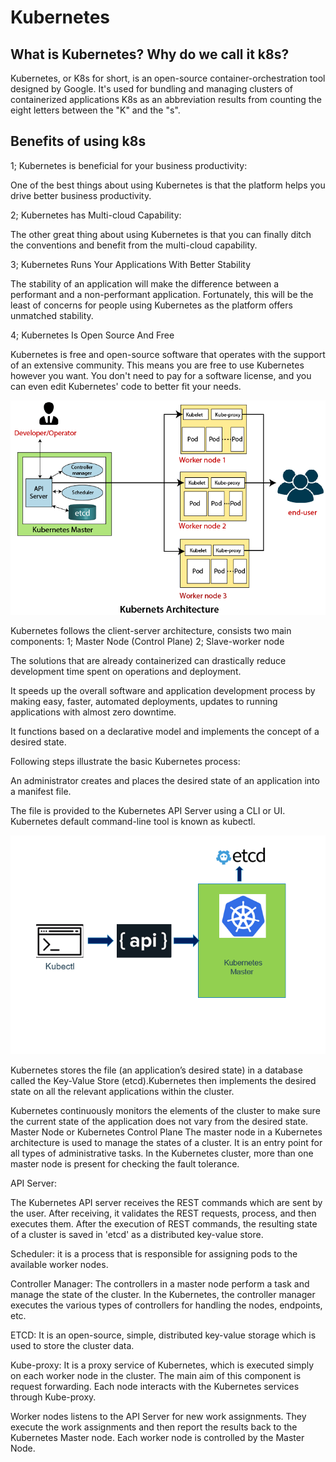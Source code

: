 # Kubernetes

## What is Kubernetes? Why do we call it k8s?

Kubernetes, or K8s for short, is an open-source container-orchestration tool designed by Google. It's used for bundling and managing clusters of containerized applications K8s as an abbreviation results from counting the eight letters between the "K" and the "s".

## Benefits of using k8s

1; Kubernetes is beneficial for your business productivity:

One of the best things about using Kubernetes is that the platform helps you drive better business productivity.

2; Kubernetes has Multi-cloud Capability:

The other great thing about using Kubernetes is that you can finally ditch the conventions and benefit from the multi-cloud capability.

3; Kubernetes Runs Your Applications With Better Stability

The stability of an application will make the difference between a performant and a non-performant application. Fortunately, this will be the least of concerns for people using Kubernetes as the platform offers unmatched stability.

4; Kubernetes Is Open Source And Free

Kubernetes is free and open-source software that operates with the support of an extensive community. This means you are free to use Kubernetes however you want. You don't need to pay for a software license, and you can even edit Kubernetes' code to better fit your needs.

![arch](kubernetes-architecture.png)

Kubernetes follows the client-server architecture, consists two main components:
1; Master Node (Control Plane)
2; Slave-worker node

The solutions that are already containerized can drastically reduce development time spent on operations and deployment.

It speeds up the overall software and application development process by making easy, faster, automated deployments, updates to running applications with almost zero downtime.

It functions based on a declarative model and implements the concept of a desired state.

Following steps illustrate the basic Kubernetes process:

An administrator creates and places the desired state of an application into a manifest file.

The file is provided to the Kubernetes API Server using a CLI or UI. Kubernetes default command-line tool is known as kubectl.

![kubectl](k8s_arch1.png)

Kubernetes stores the file (an application’s desired state) in a database called the Key-Value Store (etcd).Kubernetes then implements the desired state on all the relevant applications within the cluster.

Kubernetes continuously monitors the elements of the cluster to make sure the current state of the application does not vary from the desired state.
Master Node or Kubernetes Control Plane
The master node in a Kubernetes architecture is used to manage the states of a cluster. It is an entry point for all types of administrative tasks. In the Kubernetes cluster, more than one master node is present for checking the fault tolerance.

API Server:

The Kubernetes API server receives the REST commands which are sent by the user. After receiving, it validates the REST requests, process, and then executes them. After the execution of REST commands, the resulting state of a cluster is saved in 'etcd' as a distributed key-value store.

Scheduler: it is a process that is responsible for assigning pods to the available worker nodes.

Controller Manager: The controllers in a master node perform a task and manage the state of the cluster. In the Kubernetes, the controller manager executes the various types of controllers for handling the nodes, endpoints, etc.

ETCD: It is an open-source, simple, distributed key-value storage which is used to store the cluster data.

Kube-proxy: It is a proxy service of Kubernetes, which is executed simply on each worker node in the cluster. The main aim of this component is request forwarding. Each node interacts with the Kubernetes services through Kube-proxy.

Worker nodes listens to the API Server for new work assignments. They execute the work assignments and then report the results back to the Kubernetes Master node. Each worker node is controlled by the Master Node.

